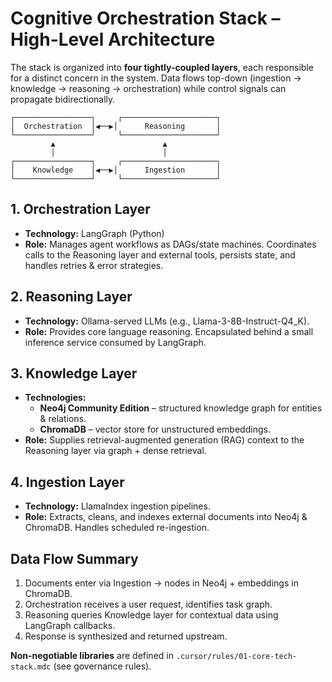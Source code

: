 # Cognitive Orchestration Stack – High-Level Architecture

The stack is organized into **four tightly-coupled layers**, each responsible for a distinct concern in the system.  Data flows top-down (ingestion → knowledge → reasoning → orchestration) while control signals can propagate bidirectionally.

```text
┌─────────────────┐     ┌─────────────────────┐
│  Orchestration  │◀──▶│      Reasoning       │
└─────────────────┘     └─────────────────────┘
         ▲                        ▲
         │                        │
┌─────────────────┐     ┌─────────────────────┐
│    Knowledge    │◀──▶│      Ingestion       │
└─────────────────┘     └─────────────────────┘
```

## 1. Orchestration Layer

* **Technology:** LangGraph (Python)
* **Role:** Manages agent workflows as DAGs/state machines. Coordinates calls to the Reasoning layer and external tools, persists state, and handles retries & error strategies.

## 2. Reasoning Layer

* **Technology:** Ollama-served LLMs (e.g., Llama-3-8B-Instruct-Q4_K).
* **Role:** Provides core language reasoning. Encapsulated behind a small inference service consumed by LangGraph.

## 3. Knowledge Layer

* **Technologies:**
  * **Neo4j Community Edition** – structured knowledge graph for entities & relations.
  * **ChromaDB** – vector store for unstructured embeddings.
* **Role:** Supplies retrieval-augmented generation (RAG) context to the Reasoning layer via graph + dense retrieval.

## 4. Ingestion Layer

* **Technology:** LlamaIndex ingestion pipelines.
* **Role:** Extracts, cleans, and indexes external documents into Neo4j & ChromaDB. Handles scheduled re-ingestion.

## Data Flow Summary

1. Documents enter via Ingestion → nodes in Neo4j + embeddings in ChromaDB.
2. Orchestration receives a user request, identifies task graph.
3. Reasoning queries Knowledge layer for contextual data using LangGraph callbacks.
4. Response is synthesized and returned upstream.

**Non-negotiable libraries** are defined in `.cursor/rules/01-core-tech-stack.mdc` (see governance rules).
